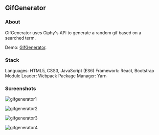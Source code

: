 ## GifGenerator

### About

GifGenerator uses Giphy's API to generate a random gif based on a searched term.

Demo: [GifGenerator](https://tamaramarr.github.io/giphyProject/).

### Stack

Languages: HTML5, CSS3, JavaScript (ES6)
Framework: React, Bootstrap
Module Loader: Webpack
Package Manager: Yarn

### Screenshots

![gifgenerator1](https://user-images.githubusercontent.com/25713765/34470047-cda877d8-ef29-11e7-98e9-16259153fa40.png)

![gifgenerator2](https://user-images.githubusercontent.com/25713765/34470048-cdc42ef6-ef29-11e7-8c17-fc606b50a3c6.png)

![gifgenerator3](https://user-images.githubusercontent.com/25713765/34470049-cde0126a-ef29-11e7-9c36-3a1c2c326999.png)

![gifgenerator4](https://user-images.githubusercontent.com/25713765/34470050-cdfb359a-ef29-11e7-947b-99c0ba238174.png)